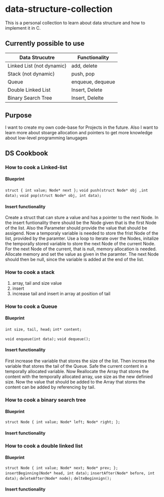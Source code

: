 # data-structure-collection
This is a personal collection to learn about data structure and how to implement it in C.

## Currently possible to use
| Data Strucutre | Functionality    |
| -------------- | ---------------- |
| Linked List (not dynamic)    | add, delete      |
| Stack (not dynamic)          | push, pop        |
| Queue          | enqueue, dequeue |
| Double Linked List | Insert, Delete |
| Binary Search Tree | Insert, Delelte |

## Purpose
I want to create my own code-base for Projects in the future.
Also I want to learn more about stoarge allocation and pointers to get more knowledge about low-level programming lanugages

## DS Cookbook
### How to cook a Linked-list
#### Blueprint
`struct { int value; Node* next };`
`void push(struct Node* obj ,int data);`
`void pop(struct Node* obj, int data);`

#### Insert functionality
Create a struct that can sture a value and has a pointer to the next Node.
In the insert funtionality there should be the Node given that is the first
Node of the list. Also the Parameter should provide the value that should be assigend.
Now a temporaly variable is needed to store the frist Node of the list, provided by
the paramter. Use a loop to iterate over the Nodes, initalize the temporally stored
variable to store the next Node of the current Node.
For the next Node of the current, that is null, memory allocation is needed.
Allocate memory and set the value as given in the paramter. The next Node
should then be null, since the variable is added at the end of the list.
  
### How to cook a stack
1. array, tail and size value
2. insert
  1. increase tail and insert in array at position of tail

### How to cook a Queue
#### Blueprint
`int size, tail, head;`
`int* content;`

 `void enqueue(int data);`
 `void dequeue();`

#### Insert functionality
First increase the variable that stores the size of the list.
Then increse the variable that stores the tail of the Queue.
Safe the current content in a temporally allocated variable.
Now Reallocate the Array that stores the content with the temporally
allocated array, use size as the new definied size.
Now the value that should be added to the Array that stores the content
can be added by referencing by tail.

### How to cook a binary search tree
#### Blueprint
`struct Node { int value; Node* left; Node* right; };`
#### Insert functionality

### How to cook a double linked list
#### Blueprint
`struct Node { int value; Node* next; Node* prev; };`
`insertBeginning(Node* head, int data);`
`insertAfter(Node* before, int data);`
`deleteAfter(Node* node);`
`delteBeginnign();`

#### Insert functionality
